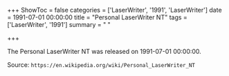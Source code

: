 +++
ShowToc = false
categories = ['LaserWriter', '1991', 'LaserWriter']
date = 1991-07-01 00:00:00
title = "Personal LaserWriter NT"
tags = ['LaserWriter', '1991']
summary = " "

+++

The Personal LaserWriter NT was released on 1991-07-01 00:00:00.

Source: `https://en.wikipedia.org/wiki/Personal_LaserWriter_NT`
